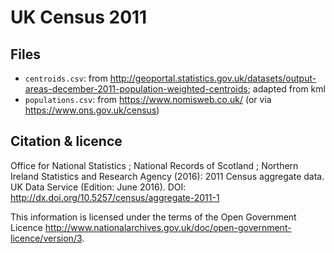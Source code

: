 # UK Census 2011

## Files

* `centroids.csv`: from <http://geoportal.statistics.gov.uk/datasets/output-areas-december-2011-population-weighted-centroids>; adapted from kml
* `populations.csv`: from <https://www.nomisweb.co.uk/> (or via <https://www.ons.gov.uk/census>)

## Citation & licence

Office for National Statistics ; National Records of Scotland ; Northern
Ireland Statistics and Research Agency (2016): 2011 Census aggregate data. UK
Data Service (Edition: June 2016). DOI:
<http://dx.doi.org/10.5257/census/aggregate-2011-1>

This information is licensed under the terms of the Open Government Licence
<http://www.nationalarchives.gov.uk/doc/open-government-licence/version/3>.

